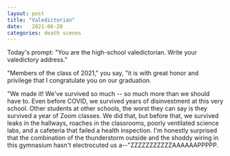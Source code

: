 ```yaml
---
layout: post
title: "Valedictorian"
date:   2021-06-28
categories: death scenes
---
```

Today's prompt: "You are the high-school valedictorian. Write your valedictory address."

"Members of the class of 2021," you say, "it is with great honor and privilege that I congratulate you on our graduation.

"We made it! We've survived so much -- so much more than we should have to. Even before COVID, we survived years of disinvestment at this very school. Other students at other schools, the worst they can say is they survived a year of Zoom classes. We did that, but before that, we survived leaks in the hallways, roaches in the classrooms, poorly ventilated science labs, and a cafeteria that failed a health inspection. I'm honestly surprised that the combination of the thunderstorm outside and the shoddy wiring in this gymnasium hasn't electrocuted us a--"ZZZZZZZZZZZAAAAAAPPPPP.
